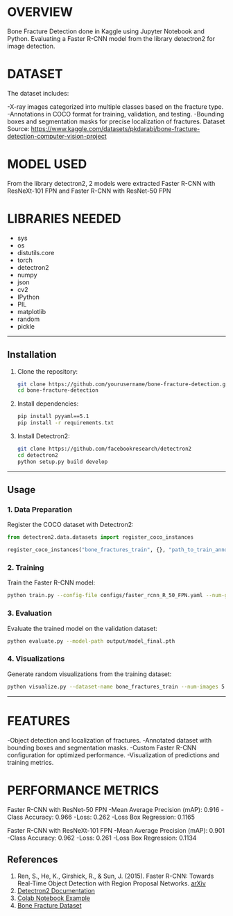 # OVERVIEW
Bone Fracture Detection done in Kaggle using Jupyter Notebook and Python. Evaluating a Faster R-CNN model from the library detectron2 for image detection.


# DATASET
The dataset includes:

-X-ray images categorized into multiple classes based on the fracture type.
-Annotations in COCO format for training, validation, and testing.
-Bounding boxes and segmentation masks for precise localization of fractures.
Dataset Source:
https://www.kaggle.com/datasets/pkdarabi/bone-fracture-detection-computer-vision-project

# MODEL USED
From the library detectron2, 2 models were extracted Faster R-CNN with ResNeXt-101 FPN and Faster R-CNN with ResNet-50 FPN

# LIBRARIES NEEDED
- sys
- os
- distutils.core
- torch
- detectron2
- numpy
- json
- cv2
- IPython
- PIL
- matplotlib
- random
- pickle

---

## **Installation**

1. Clone the repository:
   ```bash
   git clone https://github.com/yourusername/bone-fracture-detection.git
   cd bone-fracture-detection
   ```

2. Install dependencies:
   ```bash
   pip install pyyaml==5.1
   pip install -r requirements.txt
   ```

3. Install Detectron2:
   ```bash
   git clone https://github.com/facebookresearch/detectron2
   cd detectron2
   python setup.py build develop
   ```

---

## **Usage**

### 1. Data Preparation
Register the COCO dataset with Detectron2:
```python
from detectron2.data.datasets import register_coco_instances

register_coco_instances("bone_fractures_train", {}, "path_to_train_annotations.json", "path_to_train_images")
```

### 2. Training
Train the Faster R-CNN model:
```bash
python train.py --config-file configs/faster_rcnn_R_50_FPN.yaml --num-gpus 1
```

### 3. Evaluation
Evaluate the trained model on the validation dataset:
```bash
python evaluate.py --model-path output/model_final.pth
```

### 4. Visualizations
Generate random visualizations from the training dataset:
```bash
python visualize.py --dataset-name bone_fractures_train --num-images 5
```

---

# FEATURES
-Object detection and localization of fractures.
-Annotated dataset with bounding boxes and segmentation masks.
-Custom Faster R-CNN configuration for optimized performance.
-Visualization of predictions and training metrics.

# PERFORMANCE METRICS

Faster R-CNN with ResNet-50 FPN
-Mean Average Precision (mAP): 0.916
-Class Accuracy: 0.966
-Loss: 0.262
-Loss Box Regression: 0.1165

Faster R-CNN with ResNeXt-101 FPN
-Mean Average Precision (mAP): 0.901
-Class Accuracy: 0.962
-Loss: 0.261
-Loss Box Regression: 0.1134

## **References**

1. Ren, S., He, K., Girshick, R., & Sun, J. (2015). Faster R-CNN: Towards Real-Time Object Detection with Region Proposal Networks. [arXiv](https://arxiv.org/abs/1506.01497)  
2. [Detectron2 Documentation](https://detectron2.readthedocs.io/en/latest/)  
3. [Colab Notebook Example](https://colab.research.google.com/drive/16jcaJoc6bCFAQ96jDe2HwtXj7BMD_-m5)  
4. [Bone Fracture Dataset](https://universe.roboflow.com/veda/bone-fracture-detection-daoon)  


